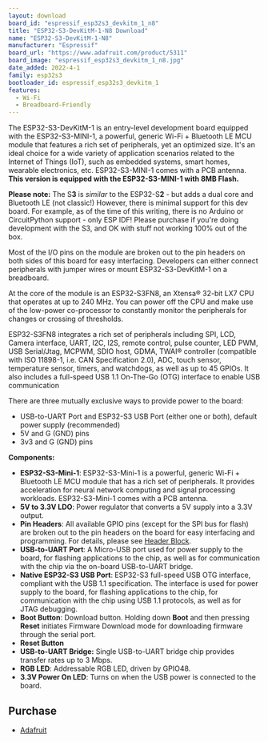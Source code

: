 ```yaml
---
layout: download
board_id: "espressif_esp32s3_devkitm_1_n8"
title: "ESP32-S3-DevKitM-1-N8 Download"
name: "ESP32-S3-DevKitM-1-N8"
manufacturer: "Espressif"
board_url: "https://www.adafruit.com/product/5311"
board_image: "espressif_esp32s3_devkitm_1_n8.jpg"
date_added: 2022-4-1
family: esp32s3
bootloader_id: espressif_esp32s3_devkitm_1
features:
  - Wi-Fi
  - Breadboard-Friendly
---
```


The ESP32-S3-DevKitM-1 is an entry-level development board equipped with the ESP32-S3-MINI-1, a powerful, generic Wi-Fi + Bluetooth LE MCU module that features a rich set of peripherals, yet an optimized size. It's an ideal choice for a wide variety of application scenarios related to the Internet of Things (IoT), such as embedded systems, smart homes, wearable electronics, etc. ESP32-S3-MINI-1 comes with a PCB antenna. **This version is equipped with the ESP32-S3-MINI-1 with 8MB Flash.**

**Please note:** The S**3** is *similar* to the ESP32-S**2** - but adds a dual core and Bluetooth LE (not classic!) However, there is minimal support for this dev board. For example, as of the time of this writing, there is no Arduino or CircuitPython support - only ESP IDF! Please purchase if you're doing development with the S3, and OK with stuff not working 100% out of the box.

Most of the I/O pins on the module are broken out to the pin headers on both sides of this board for easy interfacing. Developers can either connect peripherals with jumper wires or mount ESP32-S3-DevKitM-1 on a breadboard.

At the core of the module is an ESP32-S3FN8, an Xtensa® 32-bit LX7 CPU that operates at up to 240 MHz. You can power off the CPU and make use of the low-power co-processor to constantly monitor the peripherals for changes or crossing of thresholds.

ESP32-S3FN8 integrates a rich set of peripherals including SPI, LCD, Camera interface, UART, I2C, I2S, remote control, pulse counter, LED PWM, USB Serial/Jtag, MCPWM, SDIO host, GDMA, TWAI® controller (compatible with ISO 11898-1, i.e. CAN Specification 2.0), ADC, touch sensor, temperature sensor, timers, and watchdogs, as well as up to 45 GPIOs. It also includes a full-speed USB 1.1 On-The-Go (OTG) interface to enable USB communication

There are three mutually exclusive ways to provide power to the board:

- USB-to-UART Port and ESP32-S3 USB Port (either one or both), default power supply (recommended)
- 5V and G (GND) pins
- 3v3 and G (GND) pins

**Components:**

- **ESP32-S3-Mini-1**: ESP32-S3-Mini-1 is a powerful, generic Wi-Fi + Bluetooth LE MCU module that has a rich set of peripherals. It provides acceleration for neural network computing and signal processing workloads. ESP32-S3-Mini-1 comes with a PCB antenna.
- **5V to 3.3V LDO**: Power regulator that converts a 5V supply into a 3.3V output.
- **Pin Headers**: All available GPIO pins (except for the SPI bus for flash) are broken out to the pin headers on the board for easy interfacing and programming. For details, please see [Header Block](https://docs.espressif.com/projects/esp-idf/en/latest/esp32s3/hw-reference/esp32s3/user-guide-devkitc-1.html#user-guide-s3-devkitc-1-v1-header-blocks).
- **USB-to-UART Port**: A Micro-USB port used for power supply to the board, for flashing applications to the chip, as well as for communication with the chip via the on-board USB-to-UART bridge.
- **Native ESP32-S3 USB Port**: ESP32-S3 full-speed USB OTG interface, compliant with the USB 1.1 specification. The interface is used for power supply to the board, for flashing applications to the chip, for communication with the chip using USB 1.1 protocols, as well as for JTAG debugging.
- **Boot Button**: Download button. Holding down **Boot** and then pressing **Reset** initiates Firmware Download mode for downloading firmware through the serial port.
- **Reset Button**
- **USB-to-UART Bridge:** Single USB-to-UART bridge chip provides transfer rates up to 3 Mbps.
- **RGB LED**: Addressable RGB LED, driven by GPIO48.
- **3.3V Power On LED**: Turns on when the USB power is connected to the board.

## Purchase

* [Adafruit](https://www.adafruit.com/product/5311)
